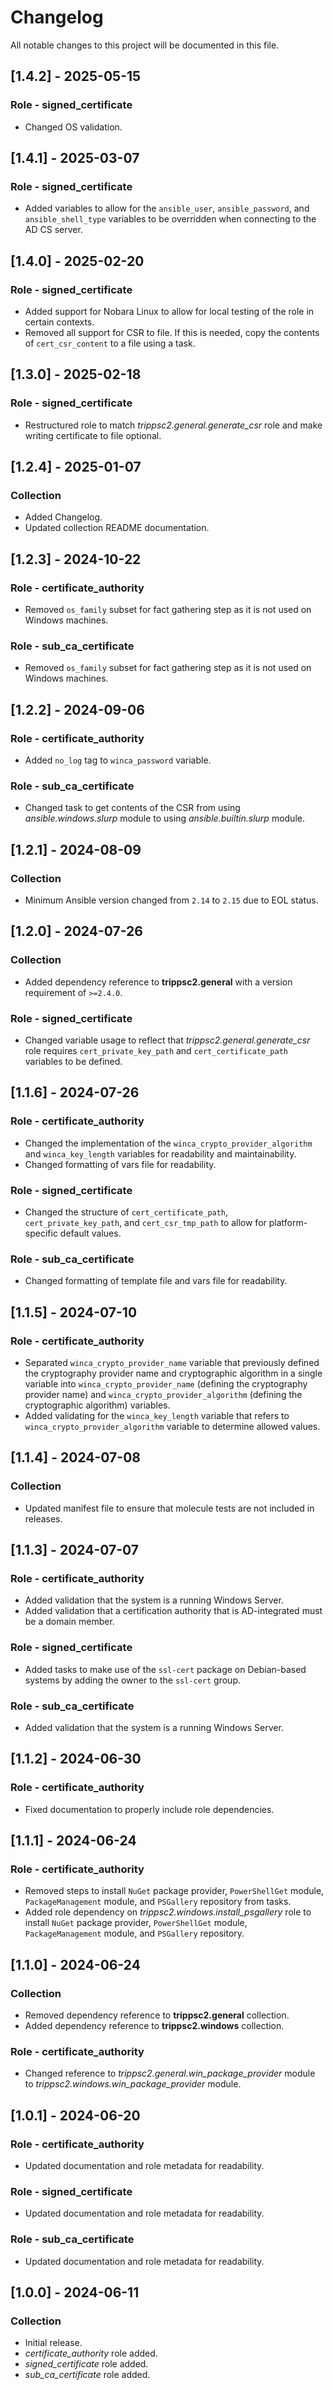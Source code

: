 # Changelog

All notable changes to this project will be documented in this file.

## [1.4.2] - 2025-05-15

### Role - signed_certificate

- Changed OS validation.

## [1.4.1] - 2025-03-07

### Role - signed_certificate

- Added variables to allow for the `ansible_user`, `ansible_password`, and `ansible_shell_type` variables to be overridden when connecting to the AD CS server.

## [1.4.0] - 2025-02-20

### Role - signed_certificate

- Added support for Nobara Linux to allow for local testing of the role in certain contexts.
- Removed all support for CSR to file.  If this is needed, copy the contents of `cert_csr_content` to a file using a task.

## [1.3.0] - 2025-02-18

### Role - signed_certificate

- Restructured role to match *trippsc2.general.generate_csr* role and make writing certificate to file optional.

## [1.2.4] - 2025-01-07

### Collection

- Added Changelog.
- Updated collection README documentation.

## [1.2.3] - 2024-10-22

### Role - certificate_authority

- Removed `os_family` subset for fact gathering step as it is not used on Windows machines.

### Role - sub_ca_certificate

- Removed `os_family` subset for fact gathering step as it is not used on Windows machines.

## [1.2.2] - 2024-09-06

### Role - certificate_authority

- Added `no_log` tag to `winca_password` variable.

### Role - sub_ca_certificate

- Changed task to get contents of the CSR from using *ansible.windows.slurp* module to using *ansible.builtin.slurp* module.

## [1.2.1] - 2024-08-09

### Collection

- Minimum Ansible version changed from `2.14` to `2.15` due to EOL status.

## [1.2.0] - 2024-07-26

### Collection

- Added dependency reference to **trippsc2.general** with a version requirement of `>=2.4.0`.

### Role - signed_certificate

- Changed variable usage to reflect that *trippsc2.general.generate_csr* role requires `cert_private_key_path` and `cert_certificate_path` variables to be defined.

## [1.1.6] - 2024-07-26

### Role - certificate_authority

- Changed the implementation of the `winca_crypto_provider_algorithm` and `winca_key_length` variables for readability and maintainability.
- Changed formatting of vars file for readability.

### Role - signed_certificate

- Changed the structure of `cert_certificate_path`, `cert_private_key_path`, and `cert_csr_tmp_path` to allow for platform-specific default values.

### Role - sub_ca_certificate

- Changed formatting of template file and vars file for readability.

## [1.1.5] - 2024-07-10

### Role - certificate_authority

- Separated `winca_crypto_provider_name` variable that previously defined the cryptography provider name and cryptographic algorithm in a single variable into `winca_crypto_provider_name` (defining the cryptography provider name) and `winca_crypto_provider_algorithm` (defining the cryptographic algorithm) variables.
- Added validating for the `winca_key_length` variable that refers to `winca_crypto_provider_algorithm` variable to determine allowed values.

## [1.1.4] - 2024-07-08

### Collection

- Updated manifest file to ensure that molecule tests are not included in releases.

## [1.1.3] - 2024-07-07

### Role - certificate_authority

- Added validation that the system is a running Windows Server.
- Added validation that a certification authority that is AD-integrated must be a domain member.

### Role - signed_certificate

- Added tasks to make use of the `ssl-cert` package on Debian-based systems by adding the owner to the `ssl-cert` group.

### Role - sub_ca_certificate

- Added validation that the system is a running Windows Server.

## [1.1.2] - 2024-06-30

### Role - certificate_authority

- Fixed documentation to properly include role dependencies.

## [1.1.1] - 2024-06-24

### Role - certificate_authority

- Removed steps to install `NuGet` package provider, `PowerShellGet` module, `PackageManagement` module, and `PSGallery` repository from tasks.
- Added role dependency on *trippsc2.windows.install_psgallery* role to install `NuGet` package provider, `PowerShellGet` module, `PackageManagement` module, and `PSGallery` repository.

## [1.1.0] - 2024-06-24

### Collection

- Removed dependency reference to **trippsc2.general** collection.
- Added dependency reference to **trippsc2.windows** collection.

### Role - certificate_authority

- Changed reference to *trippsc2.general.win_package_provider* module to *trippsc2.windows.win_package_provider* module.

## [1.0.1] - 2024-06-20

### Role - certificate_authority

- Updated documentation and role metadata for readability.

### Role - signed_certificate

- Updated documentation and role metadata for readability.

### Role - sub_ca_certificate

- Updated documentation and role metadata for readability.

## [1.0.0] - 2024-06-11

### Collection

- Initial release.
- *certificate_authority* role added.
- *signed_certificate* role added.
- *sub_ca_certificate* role added.
